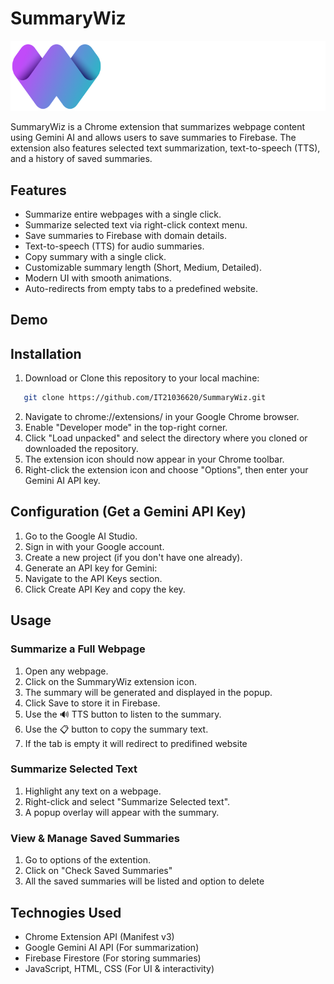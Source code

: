 # SummaryWiz

![Logo](./assets/logo2.png)

SummaryWiz is a Chrome extension that summarizes webpage content using Gemini AI and allows users to save summaries to Firebase. The extension also features selected text summarization, text-to-speech (TTS), and a history of saved summaries.

## Features

- Summarize entire webpages with a single click.
- Summarize selected text via right-click context menu.
- Save summaries to Firebase with domain details.
- Text-to-speech (TTS) for audio summaries.
- Copy summary with a single click.
- Customizable summary length (Short, Medium, Detailed).
- Modern UI with smooth animations.
- Auto-redirects from empty tabs to a predefined website.

## Demo


## Installation

1. Download or Clone this repository to your local machine:

```bash
   git clone https://github.com/IT21036620/SummaryWiz.git
```
2. Navigate to chrome://extensions/ in your Google Chrome browser.
3. Enable "Developer mode" in the top-right corner.
4. Click "Load unpacked" and select the directory where you cloned or downloaded the repository.
5. The extension icon should now appear in your Chrome toolbar.
6. Right-click the extension icon and choose "Options", then enter your Gemini AI API key.

## Configuration (Get a Gemini API Key)

1. Go to the Google AI Studio.
2. Sign in with your Google account.
3. Create a new project (if you don't have one already).
4. Generate an API key for Gemini:
5. Navigate to the API Keys section.
6. Click Create API Key and copy the key.

## Usage

### Summarize a Full Webpage
1. Open any webpage.
2. Click on the SummaryWiz extension icon.
3. The summary will be generated and displayed in the popup.
4. Click Save to store it in Firebase.
5. Use the 🔊 TTS button to listen to the summary.
6. Use the 📋 button to copy the summary text.
7. If the tab is empty it will redirect to predifined website

### Summarize Selected Text
1. Highlight any text on a webpage.
2. Right-click and select "Summarize Selected text".
3. A popup overlay will appear with the summary.

### View & Manage Saved Summaries
1. Go to options of the extention.
2. Click on "Check Saved Summaries"
3. All the saved summaries will be listed and option to delete

## Technogies Used
- Chrome Extension API (Manifest v3)
- Google Gemini AI API (For summarization)
- Firebase Firestore (For storing summaries)
- JavaScript, HTML, CSS (For UI & interactivity)